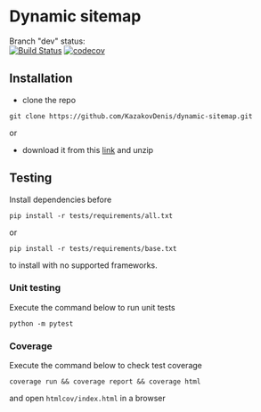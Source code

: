 # Dynamic sitemap
Branch "dev" status:  
[![Build Status](https://travis-ci.com/KazakovDenis/dynamic-sitemap.svg?branch=dev)](https://travis-ci.com/KazakovDenis/dynamic-sitemap)
[![codecov](https://codecov.io/gh/KazakovDenis/dynamic-sitemap/branch/dev/graph/badge.svg)](https://codecov.io/gh/KazakovDenis/dynamic-sitemap)


## Installation
- clone the repo
```shell script
git clone https://github.com/KazakovDenis/dynamic-sitemap.git
```
or
- download it from this [link](https://github.com/KazakovDenis/dynamic-sitemap/archive/master.zip) and unzip

## Testing  
Install dependencies before
```shell script
pip install -r tests/requirements/all.txt
```
or
```shell script
pip install -r tests/requirements/base.txt
```
to install with no supported frameworks.

### Unit testing
Execute the command below to run unit tests
```shell script
python -m pytest
```

### Coverage
Execute the command below to check test coverage
```shell script
coverage run && coverage report && coverage html
```
and open `htmlcov/index.html` in a browser
